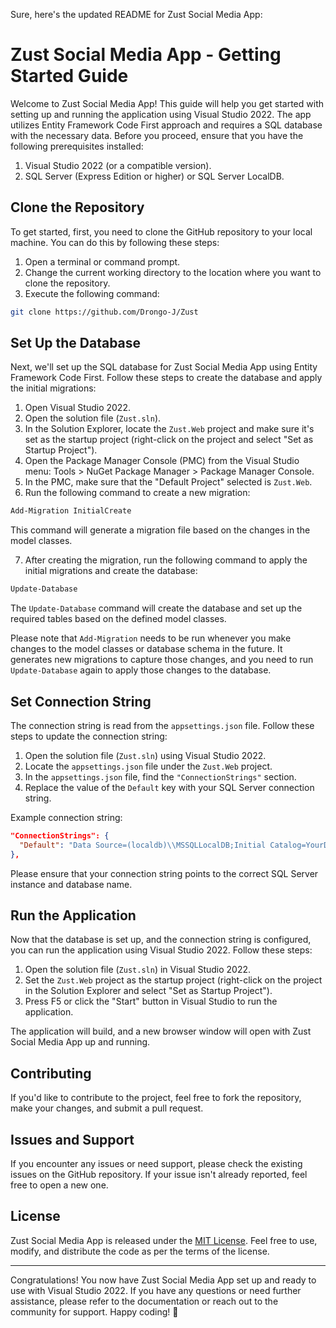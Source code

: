 Sure, here's the updated README for Zust Social Media App:

# Zust Social Media App - Getting Started Guide

Welcome to Zust Social Media App! This guide will help you get started with setting up and running the application using Visual Studio 2022. The app utilizes Entity Framework Code First approach and requires a SQL database with the necessary data. Before you proceed, ensure that you have the following prerequisites installed:

1. Visual Studio 2022 (or a compatible version).
2. SQL Server (Express Edition or higher) or SQL Server LocalDB.

## Clone the Repository

To get started, first, you need to clone the GitHub repository to your local machine. You can do this by following these steps:

1. Open a terminal or command prompt.
2. Change the current working directory to the location where you want to clone the repository.
3. Execute the following command:

```bash
git clone https://github.com/Drongo-J/Zust
```

## Set Up the Database

Next, we'll set up the SQL database for Zust Social Media App using Entity Framework Code First. Follow these steps to create the database and apply the initial migrations:

1. Open Visual Studio 2022.
2. Open the solution file (`Zust.sln`).
3. In the Solution Explorer, locate the `Zust.Web` project and make sure it's set as the startup project (right-click on the project and select "Set as Startup Project").
4. Open the Package Manager Console (PMC) from the Visual Studio menu: Tools > NuGet Package Manager > Package Manager Console.
5. In the PMC, make sure that the "Default Project" selected is `Zust.Web`.
6. Run the following command to create a new migration:

```bash
Add-Migration InitialCreate
```

This command will generate a migration file based on the changes in the model classes.

7. After creating the migration, run the following command to apply the initial migrations and create the database:

```bash
Update-Database
```

The `Update-Database` command will create the database and set up the required tables based on the defined model classes.

Please note that `Add-Migration` needs to be run whenever you make changes to the model classes or database schema in the future. It generates new migrations to capture those changes, and you need to run `Update-Database` again to apply those changes to the database.

## Set Connection String

The connection string is read from the `appsettings.json` file. Follow these steps to update the connection string:

1. Open the solution file (`Zust.sln`) using Visual Studio 2022.
2. Locate the `appsettings.json` file under the `Zust.Web` project.
3. In the `appsettings.json` file, find the `"ConnectionStrings"` section.
4. Replace the value of the `Default` key with your SQL Server connection string.

Example connection string:

```json
"ConnectionStrings": {
  "Default": "Data Source=(localdb)\\MSSQLLocalDB;Initial Catalog=YourDatabaseName;Integrated Security=True;Connect Timeout=30;Encrypt=False;Trust Server Certificate=False;Application Intent=ReadWrite;Multi Subnet Failover=False"
},
```

Please ensure that your connection string points to the correct SQL Server instance and database name.

## Run the Application

Now that the database is set up, and the connection string is configured, you can run the application using Visual Studio 2022. Follow these steps:

1. Open the solution file (`Zust.sln`) in Visual Studio 2022.
2. Set the `Zust.Web` project as the startup project (right-click on the project in the Solution Explorer and select "Set as Startup Project").
3. Press F5 or click the "Start" button in Visual Studio to run the application.

The application will build, and a new browser window will open with Zust Social Media App up and running.

## Contributing

If you'd like to contribute to the project, feel free to fork the repository, make your changes, and submit a pull request.

## Issues and Support

If you encounter any issues or need support, please check the existing issues on the GitHub repository. If your issue isn't already reported, feel free to open a new one.

## License

Zust Social Media App is released under the [MIT License](LICENSE). Feel free to use, modify, and distribute the code as per the terms of the license.

---

Congratulations! You now have Zust Social Media App set up and ready to use with Visual Studio 2022. If you have any questions or need further assistance, please refer to the documentation or reach out to the community for support. Happy coding! 🚀
